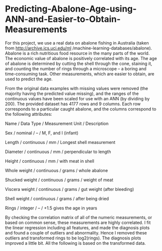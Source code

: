 # Predicting-Abalone-Age-using-ANN-and-Easier-to-Obtain-Measurements 

For this project, we use a real data on abalone fishing in Australia (taken from http://archive.ics.uci.edu/ml
/machine-learning-databases/abalone). Abalone is a rich nutritious food resource in the many parts of the
world. The economic value of abalone is positively correlated with its age. The age of abalone is determined
by cutting the shell through the cone, staining it, and counting the number of rings through a microscope – a
boring and time-consuming task. Other measurements, which are easier to obtain, are used to predict the
age.

From the original data examples with missing values were removed (the majority having the predicted value
missing), and the ranges of the continuous values have been scaled for use with an ANN (by dividing by 200).
The provided dataset has 4177 rows and 9 columns. Each row corresponds to a particular caught abalone,
and the columns correspond to the following attributes: 

Name / Data Type / Measurement Unit / Description

Sex / nominal / – / M, F, and I (infant)

Length / continuous / mm / Longest shell measurement

Diameter / continuous / mm / perpendicular to length

Height / continuous / mm / with meat in shell

Whole weight / continuous / grams / whole abalone

Shucked weight / continuous / grams / weight of meat

Viscera weight / continuous / grams / gut weight (after bleeding)

Shell weight / continuous / grams / after being dried

Rings / integer / – / +1.5 gives the age in years

By checking the correlation matrix of all of the numeric measurements, or based on common sense, these
measurements are highly correlated. I fit the linear regression including all features, and made the diagnosis
plots and found a couple of outliers and abnormality. Hence I removed these outliers and transformed rings
to be log2(rings). The diagnosis plots improved a little bit. All the following is based on the transformed
data.
